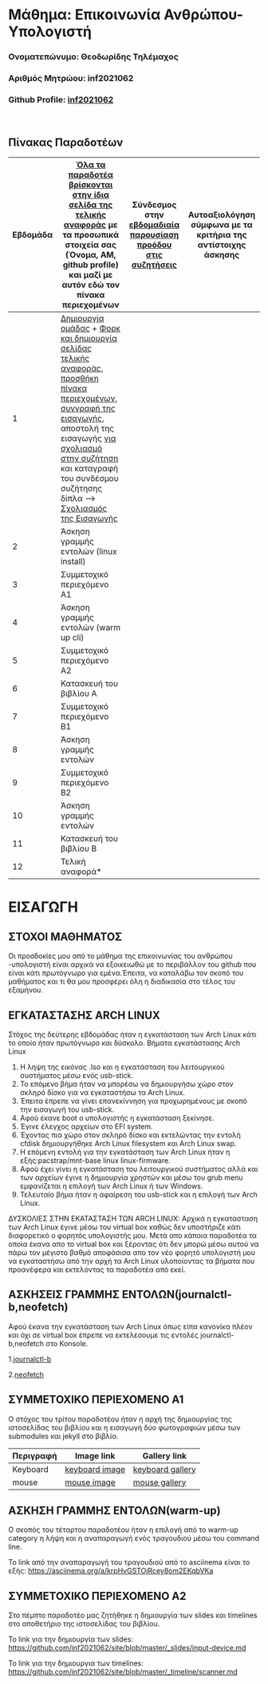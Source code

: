 # Μάθημα: Επικοινωνία Ανθρώπου-Υπολογιστή

### Ονοματεπώνυμο: Θεοδωρίδης Τηλέμαχος
### Αριθμός Μητρώου: inf2021062
### Github Profile: [inf2021062](https://github.com/inf2021062)
<br />

## Πίνακας Παραδοτέων
| Εβδομάδα | [Όλα τα παραδοτέα βρίσκονται στην ίδια σελίδα της τελικής αναφοράς](https://courses-ionio.github.io/help/deliverables/) με τα προσωπικά στοιχεία σας (Όνομα, ΑΜ, github profile) και μαζί με αυτόν εδώ τον πίνακα περιεχομένων | Σύνδεσμος στην [εβδομαδιαία παρουσίαση προόδου στις συζητήσεις](https://github.com/courses-ionio/help/discussions/categories/show-and-tell) | Αυτοαξιολόγηση σύμφωνα με τα κριτήρια της αντίστοιχης άσκησης |
| --- | --- | --- | --- |
| 1 |  [Δημιουργία ομάδας](https://github.com/courses-ionio/hci/discussions/1794) + [Φορκ και δημιουργία σελίδας τελικής αναφοράς](https://courses-ionio.github.io/help/guide/), [προσθήκη πίνακα περιεχομένων](https://raw.githubusercontent.com/courses-ionio/hci/master/README.md), [συγγραφή της εισαγωγής](https://courses-ionio.github.io/help/intro/), αποστολή της εισαγωγής [για σχολιασμό στην συζήτηση](https://github.com/courses-ionio/help/discussions/categories/show-and-tell) και καταγραφή του συνδέσμου συζήτησης δίπλα --> [Σχολιασμός της Εισαγωγής](https://github.com/courses-ionio/help/discussions/827) | | |
| 2 | Άσκηση γραμμής εντολών (linux install) | | |
| 3 | Συμμετοχικό περιεχόμενο A1 | | |
| 4 | Άσκηση γραμμής εντολών (warm up cli) | | |
| 5 | Συμμετοχικό περιεχόμενο A2 | | |
| 6 | Κατασκευή του βιβλίου Α | | |
| 7 | Συμμετοχικό περιεχόμενο B1 | | |
| 8 | Άσκηση γραμμής εντολών | | |
| 9 | Συμμετοχικό περιεχόμενο B2 | | |
| 10 | Άσκηση γραμμής εντολών | | |
| 11 | Κατασκευή του βιβλίου Β | | |
| 12 | Τελική αναφορά* | | |

# ΕΙΣΑΓΩΓΗ

## ΣΤΟΧΟΙ ΜΑΘΗΜΑΤΟΣ
Οι προσδοκίες μου από το μάθημα της επικοινωνίας του ανθρώπου -υπολογιστή είναι αρχικά να εξοικειωθώ με το περιβάλλον του github που είναι κάτι πρωτόγνωρο για εμένα.Έπειτα, να καταλάβω τον σκοπό του μαθήματος και τι θα μου προσφέρει όλη η διαδικασία στο τέλος του εξαμήνου.

##  ΕΓΚΑΤΑΣΤΑΣΗΣ ARCH LINUX
Στόχος της δεύτερης εβδομάδας ήταν η εγκατάσταση των Arch Linux κάτι το οποίο ήταν πρωτόγνωρο και δύσκολο.
Βήματα εγκατάστασης Arch Linux
1. Η ληψη της εικόνας .Iso και η εγκατάσταση του λειτουργικού συστήματος μέσω ενός usb-stick.
2. Το επόμενο βήμα ήταν να μπορέσω να δημιουργήσω χώρο στον σκληρό δίσκο για να εγκαταστήσω τα Arch Linux.
3. Έπειτα έπρεπε να γίνει επανεκίννηση για προχωρημένους με σκοπό την εισαγωγή του usb-stick.
4. Αφού έκανε boot ο υπολογιστής η εγκατάσταση ξεκίνησε.
5. Έγινε έλεγχος αρχείων στο EFI system.
6. Έχοντας πια χώρο στον σκληρό δίσκο και εκτελώντας την εντολή cfdisk δημιουργήθηκε Arch Linux filesystem και Arch Linux swap.
7. Η επόμενη εντολή για την εγκατάσταση των Arch Linux ήταν η εξής:pacstrap/mnt-base linux linux-firmware.
8. Αφού έχει γίνει η εγκατάσταση του λειτουργικού συστήματος αλλά και των αρχείων έγινε η δημιουργία χρηστών και μέσω του grub menu εμφανίζεται η επιλογή  των Arch Linux ή των Windows.
9. Τελευταίο βήμα ήταν η αφαίρεση του usb-stick και η επιλογή των Arch Linux.

ΔΥΣΚΟΛΙΕΣ ΣΤΗΝ ΕΚΑΤΑΣΤΑΣΗ ΤΩΝ ARCH LINUX:
Αρχικά η εγκατάσταση των Arch Linux έγινε μέσω του virtual box καθώς δεν υποστήριζε κάτι διαφορετικό ο φορητός υπολογιστής μου. Μετά απο κάποια παραδοτέα τα οποία έκανα απο το virtual box και ξέροντας ότι δεν μπορώ μέσω αυτού να πάρω τον μέγιστο βαθμό αποφάσισα απο τον νέο φορητό υπολογιστή μου να  εγκαταστήσω από την αρχή τα Arch Linux υλοποίοντας τα βήματα που προανέφερα και εκτελόντας τα παραδοτέα από εκεί.

## ΑΣΚΗΣΕΙΣ ΓΡΑΜΜΗΣ ΕΝΤΟΛΩΝ(journalctl-b,neofetch)
Αφού έκανα την εγκατάσταση των Arch Linux όπως είπα κανονίκα πλέον και όχι σε virtual box έπρεπε να εκτελέσουμε τις εντολές journalctl-b,neofetch στο Konsole.

1.[journalctl-b](https://asciinema.org/a/gJsGILhQytgp2T3QPSLLFjgzt)

2.[neofetch](https://asciinema.org/a/1Nkljf2kUsFsEoPAWiwHnv1EZ)

## ΣΥΜΜΕΤΟΧΙΚΟ ΠΕΡΙΕΧΟΜΕΝΟ Α1
Ο στόχος του τρίτου παραδοτέου ήταν η αρχή της δημιουργίας της ιστοσελίδας του βιβλίου και η εισαγωγή δύο φωτογραφιών μέσω των submodules και jekyll στο βιβλίο.

| Περιγραφή | Image link | Gallery link |
| --- | --- | --- |
| Keyboard | [keyboard image](https://github.com/inf2021062/images/blob/master/keyboard.jpg) | [keyboard gallery](https://github.com/inf2021062/_gallery/blob/inf2021062/keyboard.md) |
| mouse | [mouse image](https://github.com/inf2021062/images/blob/master/mouse.jpg) | [mouse gallery](https://github.com/inf2021062/_gallery/blob/inf2021062/mouse.md)

## ΑΣΚΗΣΗ ΓΡΑΜΜΗΣ ΕΝΤΟΛΩΝ(warm-up)
Ο σκοπός του τέταρτου παραδοτέου ήταν η επιλογή από το warm-up category η λήψη και η αναπαραγωγή ενός τραγουδιού μέσω του command line.

Το link από την αναπαραγωγή του τραγουδιού από το asciinema είναι το εξής: https://asciinema.org/a/krpHvGSTOjRcey8om2EKqbVKa

## ΣΥΜΜΕΤΟΧΙΚΟ ΠΕΡΙΕΧΟΜΕΝΟ Α2
Στο πέμπτο παραδοτέο μας ζητήθηκε η δημιουργία των slides και timelines στο αποθετήριο της ιστοσελίδας του βιβλίου.

Το link για την δημιουργία των slides: https://github.com/inf2021062/site/blob/master/_slides/input-device.md

Το link για την δημιουργια των timelines: https://github.com/inf2021062/site/blob/master/_timeline/scanner.md


